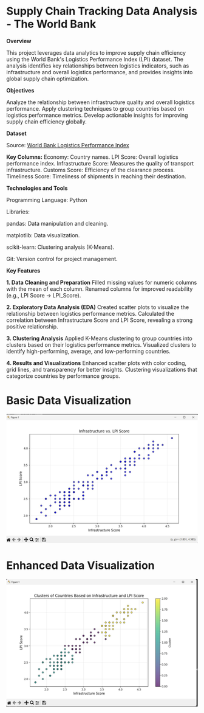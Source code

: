 # Supply Chain Tracking Data Analysis - The World Bank

**Overview**

This project leverages data analytics to improve supply chain efficiency using the World Bank's Logistics Performance Index (LPI) dataset. The analysis identifies key relationships between logistics indicators, such as infrastructure and overall logistics performance, and provides insights into global supply chain optimization.

**Objectives**

Analyze the relationship between infrastructure quality and overall logistics performance.
Apply clustering techniques to group countries based on logistics performance metrics.
Develop actionable insights for improving supply chain efficiency globally.

**Dataset**

Source: [World Bank Logistics Performance Index](https://lpi.worldbank.org/international/tracking-data)

**Key Columns:**
Economy: Country names.
LPI Score: Overall logistics performance index.
Infrastructure Score: Measures the quality of transport infrastructure.
Customs Score: Efficiency of the clearance process.
Timeliness Score: Timeliness of shipments in reaching their destination.

**Technologies and Tools**

Programming Language: Python

Libraries:

pandas: Data manipulation and cleaning.

matplotlib: Data visualization.

scikit-learn: Clustering analysis (K-Means).

Git: Version control for project management.

**Key Features**

**1. Data Cleaning and Preparation**
Filled missing values for numeric columns with the mean of each column.
Renamed columns for improved readability (e.g., LPI Score → LPI_Score).

**2. Exploratory Data Analysis (EDA)**
Created scatter plots to visualize the relationship between logistics performance metrics.
Calculated the correlation between Infrastructure Score and LPI Score, revealing a strong positive relationship.

**3. Clustering Analysis**
Applied K-Means clustering to group countries into clusters based on their logistics performance metrics.
Visualized clusters to identify high-performing, average, and low-performing countries.

**4. Results and Visualizations**
Enhanced scatter plots with color coding, grid lines, and transparency for better insights.
Clustering visualizations that categorize countries by performance groups.

# Basic Data Visualization
![Basic Scatter Plot](results/output_graph.jpg)

# Enhanced Data Visualization
![Enhanced Scatter Plot](results/output_graph_enhanced.jpg)

